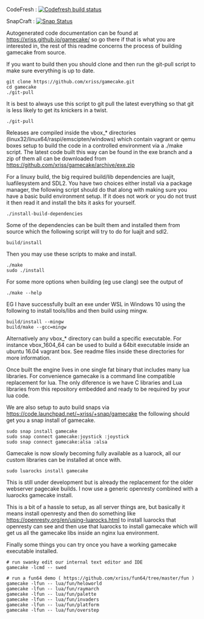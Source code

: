 CodeFresh : [![Codefresh build status]( https://g.codefresh.io/api/badges/pipeline/wetgenes/gamecake%2Fbuild?type=cf-2)]( https://g.codefresh.io/public/accounts/wetgenes/pipelines/new/601e4172aa20d91143f50d90)

SnapCraft : [![Snap Status](https://build.snapcraft.io/badge/xriss/gamecake.svg)](https://build.snapcraft.io/user/xriss/gamecake)


Autogenerated code documentation can be found at 
https://xriss.github.io/gamecake/ so go there if that is what you are 
interested in, the rest of this readme concerns the process of building 
gamecake from source.


If you want to build then you should clone and then run the git-pull script to
make sure everything is up to date.

	git clone https://github.com/xriss/gamecake.git
	cd gamecake
	./git-pull


It is best to always use this script to git pull the latest everything 
so that git is less likely to get its knickers in a twist.

	./git-pull



Releases are compiled inside the vbox_* directories
(linux32/linux64/raspi/emscipten/windows) which contain vagrant or qemu boxes
setup to build the code in a controlled environment via a ./make script. The
latest code built this way can be found in the exe branch and a zip of them all
can be downloaded from https://github.com/xriss/gamecake/archive/exe.zip



For a linuxy build, the big required build/lib dependencies are luajit, 
luafilesystem and SDL2. You have two choices either install via a package 
manager, the following script should do that along with making sure you have a 
basic build environment setup. If it does not work or you do not trust it then 
read it and install the bits it asks for yourself.

	./install-build-dependencies

Some of the dependencies can be built them and installed them from source which 
the following script will try to do for luajit and sdl2.

	build/install


Then you may use these scripts to make and install.

	./make
	sudo ./install

For some more options when building (eg use clang) see the output of

	./make --help


EG I have successfully built an exe under WSL in Windows 10 using the 
following to install tools/libs and then build using mingw. 

	build/install --mingw
	build/make --gcc=mingw


Alternatively any vbox_* directory can build a specific executable. For
instance vbox_1604_64 can be used to build a 64bit executable inside an ubuntu
16.04 vagrant box. See readme files inside these directories for more
information.


Once built the engine lives in one single fat binary that includes many 
lua libraries. For convenience gamecake is a command line compatible 
replacement for lua. The only diference is we have C libraries and Lua 
libraries from this repository embedded and ready to be required by 
your lua code.


We are also setup to auto build snaps via 
https://code.launchpad.net/~xriss/+snap/gamecake the following should 
get you a snap install of gamecake.

	sudo snap install gamecake
	sudo snap connect gamecake:joystick :joystick
	sudo snap connect gamecake:alsa :alsa


Gamecake is now slowly becoming fully available as a luarock, all our 
custom libraries can be installed at once with.

	sudo luarocks install gamecake
	
This is still under development but is already the replacement for the 
older webserver pagecake builds. I now use a generic openresty combined 
with a luarocks gamecake install.

This is a bit of a hassle to setup, as all server things are, but 
basically it means install openresty and then do something like 
https://openresty.org/en/using-luarocks.html to install luarocks that 
openresty can see and then use that luarocks to install gamecake which 
will get us all the gamecake libs inside an nginx lua environment.


Finally some things you can try once you have a working gamecake 
executable installed.

	# run swanky edit our internal text editor and IDE
	gamecake -lcmd -- swed

	# run a fun64 demo ( https://github.com/xriss/fun64/tree/master/fun )
	gamecake -lfun -- lua/fun/heloworld
	gamecake -lfun -- lua/fun/raymarch
	gamecake -lfun -- lua/fun/palette
	gamecake -lfun -- lua/fun/invaders
	gamecake -lfun -- lua/fun/platform
	gamecake -lfun -- lua/fun/overstep


